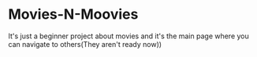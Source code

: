 # Movies-N-Moovies
It's just a beginner project about movies and it's the main page where you can navigate to others(They aren't ready now))
